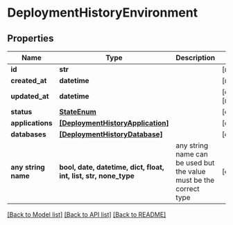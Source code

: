 # DeploymentHistoryEnvironment


## Properties
Name | Type | Description | Notes
------------ | ------------- | ------------- | -------------
**id** | **str** |  | [readonly] 
**created_at** | **datetime** |  | [readonly] 
**updated_at** | **datetime** |  | [optional] [readonly] 
**status** | [**StateEnum**](StateEnum.md) |  | [optional] 
**applications** | [**[DeploymentHistoryApplication]**](DeploymentHistoryApplication.md) |  | [optional] 
**databases** | [**[DeploymentHistoryDatabase]**](DeploymentHistoryDatabase.md) |  | [optional] 
**any string name** | **bool, date, datetime, dict, float, int, list, str, none_type** | any string name can be used but the value must be the correct type | [optional]

[[Back to Model list]](../README.md#documentation-for-models) [[Back to API list]](../README.md#documentation-for-api-endpoints) [[Back to README]](../README.md)


